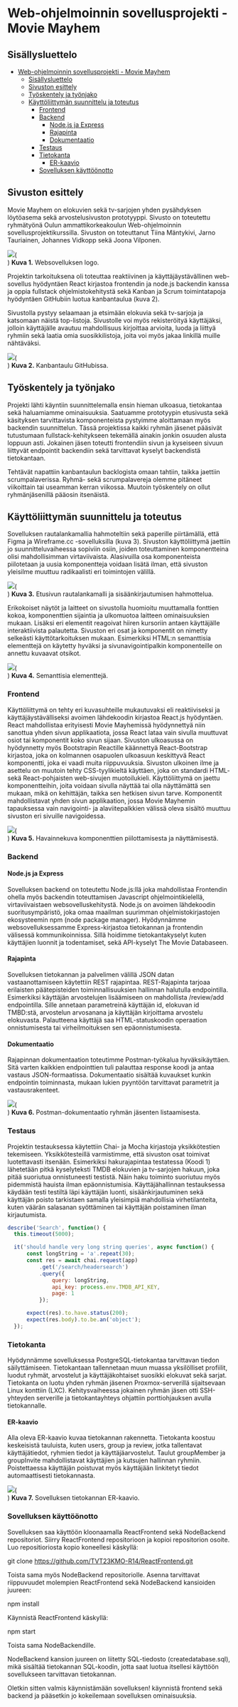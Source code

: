 # Web-ohjelmoinnin sovellusprojekti - Movie Mayhem

## Sisällysluettelo
- [Web-ohjelmoinnin sovellusprojekti - Movie Mayhem](#web-ohjelmoinnin-sovellusprojekti---movie-mayhem)
  - [Sisällysluettelo](#sisällysluettelo)
  - [Sivuston esittely](#sivuston-esittely)
  - [Työskentely ja työnjako](#työskentely-ja-työnjako)
  - [Käyttöliittymän suunnittelu ja toteutus](#käyttöliittymän-suunnittelu-ja-toteutus)
    - [Frontend](#frontend)
    - [Backend](#backend)
      - [Node.js ja Express](#nodejs-ja-express)
      - [Rajapinta](#rajapinta)
      - [Dokumentaatio](#dokumentaatio)
    - [Testaus](#testaus)
    - [Tietokanta](#tietokanta)
      - [ER-kaavio](#er-kaavio)
    - [Sovelluksen käyttöönotto](#sovelluksen-käyttöönotto)

## Sivuston esittely
Movie Mayhem on elokuvien sekä tv-sarjojen yhden pysähdyksen löytöasema sekä arvostelusivuston prototyyppi. Sivusto on toteutettu ryhmätyönä Oulun ammattikorkeakoulun Web-ohjelmoinnin sovellusprojektikurssilla. Sivuston on toteuttanut Tiina Mäntykivi, Jarno Tauriainen, Johannes Vidkopp sekä Joona Vilponen.

![](/readmeKuvat/1LogoKuva.png)(<br>)
**Kuva 1.** Websovelluksen logo.

Projektin tarkoituksena oli toteuttaa reaktiivinen ja käyttäjäystävällinen web-sovellus hyödyntäen React kirjastoa frontendin ja node.js backendin kanssa ja oppia fullstack ohjelmistokehitystä sekä Kanban ja Scrum toimintatapoja hyödyntäen GitHubiin luotua kanbantaulua (kuva 2).

Sivustolla pystyy selaamaan ja etsimään elokuvia sekä tv-sarjoja ja katsomaan näistä top-listoja. Sivustolle voi myös rekisteröityä käyttäjäksi, jolloin käyttäjälle avautuu mahdollisuus kirjoittaa arvioita, luoda ja liittyä ryhmiin sekä laatia omia suosikkilistoja, joita voi myös jakaa linkillä muille nähtäväksi.

![](/readmeKuvat/2KanbanKuva.png)(<br>)
**Kuva 2.** Kanbantaulu GitHubissa.

## Työskentely ja työnjako
Projekti lähti käyntiin suunnittelemalla ensin hieman ulkoasua, tietokantaa sekä haluamiamme ominaisuuksia. Saatuamme prototyypin etusivusta sekä käsityksen tarvittavista komponenteista pystyimme aloittamaan myös backendin suunnittelun. Tässä projektissa kaikki ryhmän jäsenet pääsivät tutustumaan fullstack-kehitykseen tekemällä ainakin jonkin osuuden alusta loppuun asti. Jokainen jäsen toteutti frontendiin sivun ja kyseiseen sivuun liittyvät endpointit backendiin sekä tarvittavat kyselyt backendistä tietokantaan.

Tehtävät napattiin kanbantaulun backlogista omaan tahtiin, taikka jaettiin scrumpalaverissa. Ryhmä- sekä scrumpalavereja olemme pitäneet viikoittain tai useamman kerran viikossa. Muutoin työskentely on ollut ryhmänjäsenillä pääosin itsenäistä.

## Käyttöliittymän suunnittelu ja toteutus
Sovelluksen rautalankamallia hahmoteltiin sekä paperille piirtämällä, että Figma ja Wireframe.cc -sovelluksilla (kuva 3). Sivuston käyttöliittymä jaettiin jo suunnitteluvaiheessa sopiviin osiin, joiden toteuttaminen komponentteina olisi mahdollisimman virtaviivaista. Alasivuilla osa komponenteista piilotetaan ja uusia komponentteja voidaan lisätä ilman, että sivuston yleisilme muuttuu radikaalisti eri toimintojen välillä.

![](/readmeKuvat/3RautalankaKuva.png)(<br>)
**Kuva 3.** Etusivun rautalankamalli ja sisäänkirjautumisen hahmottelua.

Erikokoiset näytöt ja laitteet on sivustolla huomioitu muuttamalla fonttien kokoa, komponenttien sijaintia ja ulkomuotoa laitteen ominaisuuksien mukaan. Lisäksi eri elementit reagoivat hiiren kursoriin antaen käyttäjälle interaktiivista palautetta. Sivuston eri osat ja komponentit on nimetty selkeästi käyttötarkoituksen mukaan. Esimerkiksi HTML:n semanttisia elementtejä on käytetty hyväksi ja sivunavigointipalkin komponenteille on annettu kuvaavat otsikot.

![](/readmeKuvat/4SemanttisiaKuva.gif)(<br>)
**Kuva 4.** Semanttisia elementtejä.

### Frontend
Käyttöliittymä on tehty eri kuvasuhteille mukautuvaksi eli reaktiiviseksi ja käyttäjäystävälliseksi avoimen lähdekoodin kirjastoa React.js hyödyntäen. React mahdollistaa erityisesti Movie Mayhemissä hyödynnettyä niin sanottua yhden sivun applikaatiota, jossa React lataa vain sivulla muuttuvat osiot tai komponentit koko sivun sijaan. Sivuston ulkoasussa on hyödynnetty myös Bootstrapin Reactille käännettyä React-Bootstrap kirjastoa, joka on kolmannen osapuolen ulkoasuun keskittyvä React komponentti, joka ei vaadi muita riippuvuuksia. Sivuston ulkoinen ilme ja asettelu on muutoin tehty CSS-tyylikieltä käyttäen, joka on standardi HTML- sekä React-pohjaisten web-sivujen muotoilukieli. Käyttöliittymä on jaettu komponentteihin, joita voidaan sivulla näyttää tai olla näyttämättä sen mukaan, mikä on kehittäjän, taikka sen hetkisen sivun tarve. Komponentit mahdollistavat yhden sivun applikaation, jossa Movie Mayhemin tapauksessa vain navigointi- ja alaviitepalkkien välissä oleva sisältö muuttuu sivuston eri sivuille navigoidessa.

![](/readmeKuvat/5KomponentitKuva.png)(<br>)
**Kuva 5.** Havainnekuva komponenttien piilottamisesta ja näyttämisestä.

### Backend
#### Node.js ja Express
Sovelluksen backend on toteutettu Node.js:llä joka mahdollistaa Frontendin ohella myös backendin toteuttamisen Javascript ohjelmointikielellä, virtaviivaistaen websovelluskehitystä. Node.js on avoimen lähdekoodin suoritusympäristö, joka omaa maailman suurimman ohjelmistokirjastojen ekosysteemin npm (node package manager). Hyödynnämme websovelluksessamme Express-kirjastoa tietokannan ja frontendin välisessä kommunikoinnissa. Sillä hoidimme tietokantakyselyt kuten käyttäjien luonnit ja todentamiset, sekä API-kyselyt The Movie Databaseen.

#### Rajapinta
Sovelluksen tietokannan ja palvelimen välillä JSON datan vastaanottamiseen käytettiin REST rajapintaa. REST-Rajapinta tarjoaa erilaisten päätepisteiden toiminnallisuuksien hallinnan halutulla endpointilla. Esimerkiksi käyttäjän arvostelujen lisäämiseen on mahdollista /review/add endpointilla. Sille annetaan parametreinä käyttäjän id, elokuvan id TMBD:stä, arvostelun arvosanana ja käyttäjän kirjoittama arvostelu elokuvasta. Palautteena käyttäjä saa HTML-statuskoodin operaation onnistumisesta tai virheilmoituksen sen epäonnistumisesta.

#### Dokumentaatio
Rajapinnan dokumentaation toteutimme Postman-työkalua hyväksikäyttäen. Sitä varten kaikkien endpointtien tuli palauttaa response koodi ja antaa vastaus JSON-formaatissa. Dokumentaatio sisältää kuvaukset kunkin endpointin toiminnasta, mukaan lukien pyyntöön tarvittavat parametrit ja vastausrakenteet.

![](/readmeKuvat/6PostmanKuva.png)(<br>)
**Kuva 6.** Postman-dokumentaatio ryhmän jäsenten listaamisesta.

### Testaus
Projektin testauksessa käytettiin Chai- ja Mocha kirjastoja yksikkötestien tekemiseen. Yksikkötesteillä varmistimme, että sivuston osat toimivat luotettavasti itsenään. Esimerkiksi hakurajapintaa testatessa (Koodi 1) lähetetään pitkä kyselyteksti TMDB elokuvien ja tv-sarjojen hakuun, joka pitää suoriutua onnistuneesti testistä. Näin haku toiminto suoriutuu myös pidemmistä hauista ilman epäonnistumisia. Käyttäjähallinnan testauksessa käydään testi testiltä läpi käyttäjän luonti, sisäänkirjautuminen sekä käyttäjän poisto tarkistaen samalla yleisimpiä mahdollisia virhetilanteita, kuten väärän salasanan syöttäminen tai käyttäjän poistaminen ilman kirjautumista.

```javascript
describe('Search', function() {
  this.timeout(5000);

  it('should handle very long string queries', async function() {
      const longString = 'a'.repeat(30);
      const res = await chai.request(app)
          .get('/search/headersearch')
          .query({
              query: longString,
              api_key: process.env.TMDB_API_KEY,
              page: 1
          });

      expect(res).to.have.status(200);
      expect(res.body).to.be.an('object');
  });
```
### Tietokanta
Hyödynnämme sovelluksessa PostgreSQL-tietokantaa tarvittavan tiedon säilyttämiseen. Tietokantaan tallennetaan muun muassa yksilölliset profiilit, luodut ryhmät, arvostelut ja käyttäjäkohtaiset suosikki elokuvat sekä sarjat. Tietokanta on luotu yhden ryhmän jäsenen Proxmox-serverillä sijaitsevaan Linux konttiin (LXC). Kehitysvaiheessa jokainen ryhmän jäsen otti SSH-yhteyden serverille ja tietokantayhteys ohjattiin porttiohjauksen avulla tietokannalle. 

#### ER-kaavio
Alla oleva ER-kaavio kuvaa tietokannan rakennetta. Tietokanta koostuu keskeisistä tauluista, kuten users, group ja review, jotka tallentavat käyttäjätiedot, ryhmien tiedot ja käyttäjäarvostelut. Taulut groupMember ja groupInvite mahdollistavat käyttäjien ja kutsujen hallinnan ryhmiin. Poistettaessa käyttäjän poistuvat myös käyttäjään linkitetyt tiedot automaattisesti tietokannasta.

![](/readmeKuvat/7ER-kaavioKuva.png)(<br>)
**Kuva 7.** Sovelluksen tietokannan ER-kaavio.

### Sovelluksen käyttöönotto
Sovelluksen saa käyttöön kloonaamalla ReactFrontend sekä NodeBackend repositoriot. Siirry ReactFrontend repositorioon ja kopioi repositorion osoite. Luo repositioriosta kopio koneellesi käskyllä:

git clone https://github.com/TVT23KMO-R14/ReactFrontend.git

Toista sama myös NodeBackend repositoriolle. Asenna tarvittavat riippuvuudet molempien ReactFrontend sekä NodeBackend kansioiden juureen:	

npm install

Käynnistä ReactFrontend käskyllä:

npm start

Toista sama NodeBackendille.

NodeBackend kansion juureen on liitetty SQL-tiedosto (createdatabase.sql), mikä sisältää tietokannan SQL-koodin, jotta saat luotua itsellesi käyttöön sovellukseen tarvittavan tietokannan.

Oletkin sitten valmis käynnistämään sovelluksen! käynnistä frontend sekä backend ja pääsetkin jo kokeilemaan sovelluksen ominaisuuksia.

